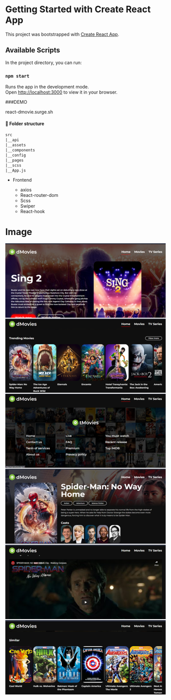 # Getting Started with Create React App

This project was bootstrapped with [Create React App](https://github.com/facebook/create-react-app).

## Available Scripts

In the project directory, you can run:

### `npm start`

Runs the app in the development mode.\
Open [http://localhost:3000](http://localhost:3000) to view it in your browser.

###DEMO

react-dmovie.surge.sh

#### **🏨 Folder structure**

```
src
|__api
|__assets
|__components
|__config
|__pages
|__scss
|__App.js
```

-   Frontend

    -   axios
    -   React-router-dom
    -   Scss
    -   Swiper
    -   React-hook

# Image

<img src="./public/img/homepage.png" alt="" >
<img src="./public/img/list-movies.png" alt="" >
<img src="./public/img/footer.png" alt="" >
<img src="./public/img/movie-detail.png" alt="" >
<img src="./public/img/trailer.png" alt="" >
<img src="./public/img/similar.png" alt="" >
